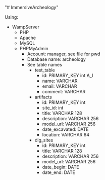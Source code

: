 "# ImmersiveArcheology" 

Using:
- WampServer
    - PHP
    - Apache
    - MySQL
    - PHPMyAdmin
        - Account: manager, see file for pwd
        - Database name: archeology
        - See table names
            - test_table
                - id: PRIMARY_KEY int A_I
                - name: VARCHAR
                - email: VARCHAR
                - comment: VARCHAR
            - artifacts
                - id: PRIMARY_KEY int
                - site_id: int
                - title: VARCHAR 128
                - description: VARCHAR 256
                - model_url: VARCHAR 256
                - date_excavated: DATE
                - location: VARCHAR 64
            - dig_sites
                - id: PRIMARY_KEY int
                - title: VARCHAR 128
                - description: VARCHAR 256
                - model_url: VARCHAR 256
                - date_begin: DATE
                - date_end: DATE
